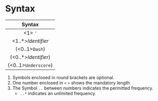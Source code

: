 # Syntax

| Syntax               |
| :------------------: |
| <1> `'`              |
| <1..*>_Identifier_   |
| (<0..1>`Dash`)       |
| (<0..*>_Identifier_) |
| (<0..1>`Underscore`) |

1. Symbols enclosed in round brackets are optional.
2. One number enclosed in `<` `>` shows the mandatory length.
3. The Symbol `..` between numbers indicates the permitted frequency.
   - `..*` indicates an unlimited frequency.
